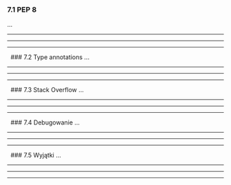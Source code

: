 ### 7.1 PEP 8
...

---
---
---
&nbsp;&nbsp;### 7.2 Type annotations
...

---
---
---
&nbsp;&nbsp;### 7.3 Stack Overflow
...

---
---
---
&nbsp;&nbsp;### 7.4 Debugowanie
...

---
---
---
&nbsp;&nbsp;### 7.5 Wyjątki
...

---
---
---
&nbsp;&nbsp;